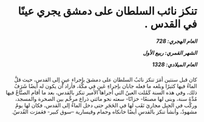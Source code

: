 <h1 dir="rtl">تنكز نائب السلطان على دمشق يجري عينًا في القدس .</h1>

<h5 dir="rtl">العام الهجري:  728

الشهر القمري: ربيع الأول

العام الميلادي: 1328</h5>

<p dir="rtl">كان قبل سنتين أمَرَ تنكز نائبُ السلطان على دمشقَ بإجراء عينٍ إلى القدس، حيث قلَّ الماءُ فيها كثيرًا وبلغه ما فعله جابان بإجراءِ عَينٍ في مكَّةَ، فأراد أن يكون له أيضًا شَرَفُ ذلك، وفي هذه السنة كَمُلت العينُ التي أجراها الأمير تنكز بالقدس، بعد ما أقام الصنَّاعُ فيها مُدَّةَ سنة، وبنى لها مصنعًا- خزانًا- سعته نحو مائتي ذراع مرخَّم بين الصخرة والمسجد، وركَّب في الجبل مجاريَ نَقَب لها في الحَجَرِ حتى دخل الماءُ إلى القدس، فكان لها يومٌ مشهودٌ، وأنشأ تنكز بالقدسِ أيضًا خانكاه وحمام وقيسارية –سوق كبير- فعَمرَت القُدسُ.</p></br>
